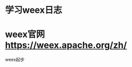 # 学习weex日志
# weex官网 https://weex.apache.org/zh/

<!-- Date:20200324 -->
weex起步
<!-- Date:20200324 -->


